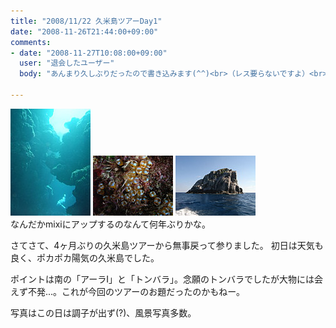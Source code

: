 ```yaml
---
title: "2008/11/22 久米島ツアーDay1"
date: "2008-11-26T21:44:00+09:00"
comments:
- date: "2008-11-27T10:08:00+09:00"
  user: "退会したユーザー"
  body: "あんまり久しぶりだったので書き込みます(^^)<br>（レス要らないですよ）<br>いつも忙しそうですが、ダイビングなど、趣味のための余裕は持てているようで、何より何より。<br>シュノーケリングで十分だから、私も潜りたいよう～！"

---
```


<div class="diaryPhoto"><a href="/images/mixi/2008/1006048543_57.jpg" data-lightbox="58"><img src="/images/mixi/2008/thumbnail/1006048543_57.jpg" alt="" /></a> <a href="/images/mixi/2008/1006048543_106.jpg" data-lightbox="58"><img src="/images/mixi/2008/thumbnail/1006048543_106.jpg" alt="" /></a> <a href="/images/mixi/2008/1006048543_158.jpg" data-lightbox="58"><img src="/images/mixi/2008/thumbnail/1006048543_158.jpg" alt="" /></a></div>
なんだかmixiにアップするのなんて何年ぶりかな。

さてさて、4ヶ月ぶりの久米島ツアーから無事戻って参りました。
初日は天気も良く、ポカポカ陽気の久米島でした。

ポイントは南の「アーラⅠ」と「トンバラ」。念願のトンバラでしたが大物には会えず不発...。これが今回のツアーのお題だったのかもねー。

写真はこの日は調子が出ず(?)、風景写真多数。
